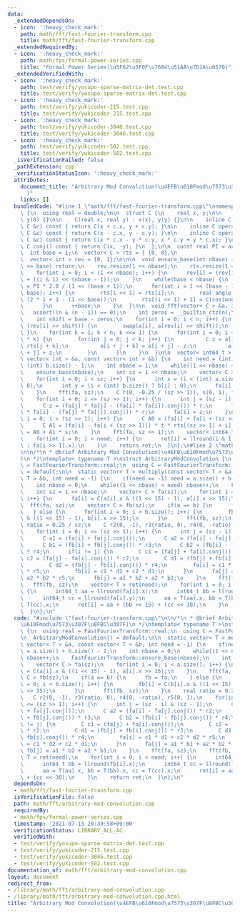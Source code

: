```yaml
---
data:
  _extendedDependsOn:
  - icon: ':heavy_check_mark:'
    path: math/fft/fast-fourier-transform.cpp
    title: math/fft/fast-fourier-transform.cpp
  _extendedRequiredBy:
  - icon: ':heavy_check_mark:'
    path: math/fps/formal-power-series.cpp
    title: "Formal Power Series(\u5F62\u5F0F\u7684\u51AA\u7D1A\u6570)"
  _extendedVerifiedWith:
  - icon: ':heavy_check_mark:'
    path: test/verify/yosupo-sparse-matrix-det.test.cpp
    title: test/verify/yosupo-sparse-matrix-det.test.cpp
  - icon: ':heavy_check_mark:'
    path: test/verify/yukicoder-215.test.cpp
    title: test/verify/yukicoder-215.test.cpp
  - icon: ':heavy_check_mark:'
    path: test/verify/yukicoder-3046.test.cpp
    title: test/verify/yukicoder-3046.test.cpp
  - icon: ':heavy_check_mark:'
    path: test/verify/yukicoder-502.test.cpp
    title: test/verify/yukicoder-502.test.cpp
  _isVerificationFailed: false
  _pathExtension: cpp
  _verificationStatusIcon: ':heavy_check_mark:'
  attributes:
    document_title: "Arbitrary Mod Convolution(\u4EFB\u610Fmod\u7573\u307F\u8FBC\u307F\
      )"
    links: []
  bundledCode: "#line 1 \"math/fft/fast-fourier-transform.cpp\"\nnamespace FastFourierTransform\
    \ {\n  using real = double;\n\n  struct C {\n    real x, y;\n\n    C() : x(0),\
    \ y(0) {}\n\n    C(real x, real y) : x(x), y(y) {}\n\n    inline C operator+(const\
    \ C &c) const { return C(x + c.x, y + c.y); }\n\n    inline C operator-(const\
    \ C &c) const { return C(x - c.x, y - c.y); }\n\n    inline C operator*(const\
    \ C &c) const { return C(x * c.x - y * c.y, x * c.y + y * c.x); }\n\n    inline\
    \ C conj() const { return C(x, -y); }\n  };\n\n  const real PI = acosl(-1);\n\
    \  int base = 1;\n  vector< C > rts = { {0, 0},\n                     {1, 0} };\n\
    \  vector< int > rev = {0, 1};\n\n\n  void ensure_base(int nbase) {\n    if(nbase\
    \ <= base) return;\n    rev.resize(1 << nbase);\n    rts.resize(1 << nbase);\n\
    \    for(int i = 0; i < (1 << nbase); i++) {\n      rev[i] = (rev[i >> 1] >> 1)\
    \ + ((i & 1) << (nbase - 1));\n    }\n    while(base < nbase) {\n      real angle\
    \ = PI * 2.0 / (1 << (base + 1));\n      for(int i = 1 << (base - 1); i < (1 <<\
    \ base); i++) {\n        rts[i << 1] = rts[i];\n        real angle_i = angle *\
    \ (2 * i + 1 - (1 << base));\n        rts[(i << 1) + 1] = C(cos(angle_i), sin(angle_i));\n\
    \      }\n      ++base;\n    }\n  }\n\n  void fft(vector< C > &a, int n) {\n \
    \   assert((n & (n - 1)) == 0);\n    int zeros = __builtin_ctz(n);\n    ensure_base(zeros);\n\
    \    int shift = base - zeros;\n    for(int i = 0; i < n; i++) {\n      if(i <\
    \ (rev[i] >> shift)) {\n        swap(a[i], a[rev[i] >> shift]);\n      }\n   \
    \ }\n    for(int k = 1; k < n; k <<= 1) {\n      for(int i = 0; i < n; i += 2\
    \ * k) {\n        for(int j = 0; j < k; j++) {\n          C z = a[i + j + k] *\
    \ rts[j + k];\n          a[i + j + k] = a[i + j] - z;\n          a[i + j] = a[i\
    \ + j] + z;\n        }\n      }\n    }\n  }\n\n  vector< int64_t > multiply(const\
    \ vector< int > &a, const vector< int > &b) {\n    int need = (int) a.size() +\
    \ (int) b.size() - 1;\n    int nbase = 1;\n    while((1 << nbase) < need) nbase++;\n\
    \    ensure_base(nbase);\n    int sz = 1 << nbase;\n    vector< C > fa(sz);\n\
    \    for(int i = 0; i < sz; i++) {\n      int x = (i < (int) a.size() ? a[i] :\
    \ 0);\n      int y = (i < (int) b.size() ? b[i] : 0);\n      fa[i] = C(x, y);\n\
    \    }\n    fft(fa, sz);\n    C r(0, -0.25 / (sz >> 1)), s(0, 1), t(0.5, 0);\n\
    \    for(int i = 0; i <= (sz >> 1); i++) {\n      int j = (sz - i) & (sz - 1);\n\
    \      C z = (fa[j] * fa[j] - (fa[i] * fa[i]).conj()) * r;\n      fa[j] = (fa[i]\
    \ * fa[i] - (fa[j] * fa[j]).conj()) * r;\n      fa[i] = z;\n    }\n    for(int\
    \ i = 0; i < (sz >> 1); i++) {\n      C A0 = (fa[i] + fa[i + (sz >> 1)]) * t;\n\
    \      C A1 = (fa[i] - fa[i + (sz >> 1)]) * t * rts[(sz >> 1) + i];\n      fa[i]\
    \ = A0 + A1 * s;\n    }\n    fft(fa, sz >> 1);\n    vector< int64_t > ret(need);\n\
    \    for(int i = 0; i < need; i++) {\n      ret[i] = llround(i & 1 ? fa[i >> 1].y\
    \ : fa[i >> 1].x);\n    }\n    return ret;\n  }\n};\n#line 2 \"math/fft/arbitrary-mod-convolution.cpp\"\
    \n\n/*\n * @brief Arbitrary Mod Convolution(\u4EFB\u610Fmod\u7573\u307F\u8FBC\u307F\
    )\n */\ntemplate< typename T >\nstruct ArbitraryModConvolution {\n  using real\
    \ = FastFourierTransform::real;\n  using C = FastFourierTransform::C;\n\n  ArbitraryModConvolution()\
    \ = default;\n\n  static vector< T > multiply(const vector< T > &a, const vector<\
    \ T > &b, int need = -1) {\n    if(need == -1) need = a.size() + b.size() - 1;\n\
    \    int nbase = 0;\n    while((1 << nbase) < need) nbase++;\n    FastFourierTransform::ensure_base(nbase);\n\
    \    int sz = 1 << nbase;\n    vector< C > fa(sz);\n    for(int i = 0; i < a.size();\
    \ i++) {\n      fa[i] = C(a[i].x & ((1 << 15) - 1), a[i].x >> 15);\n    }\n  \
    \  fft(fa, sz);\n    vector< C > fb(sz);\n    if(a == b) {\n      fb = fa;\n \
    \   } else {\n      for(int i = 0; i < b.size(); i++) {\n        fb[i] = C(b[i].x\
    \ & ((1 << 15) - 1), b[i].x >> 15);\n      }\n      fft(fb, sz);\n    }\n    real\
    \ ratio = 0.25 / sz;\n    C r2(0, -1), r3(ratio, 0), r4(0, -ratio), r5(0, 1);\n\
    \    for(int i = 0; i <= (sz >> 1); i++) {\n      int j = (sz - i) & (sz - 1);\n\
    \      C a1 = (fa[i] + fa[j].conj());\n      C a2 = (fa[i] - fa[j].conj()) * r2;\n\
    \      C b1 = (fb[i] + fb[j].conj()) * r3;\n      C b2 = (fb[i] - fb[j].conj())\
    \ * r4;\n      if(i != j) {\n        C c1 = (fa[j] + fa[i].conj());\n        C\
    \ c2 = (fa[j] - fa[i].conj()) * r2;\n        C d1 = (fb[j] + fb[i].conj()) * r3;\n\
    \        C d2 = (fb[j] - fb[i].conj()) * r4;\n        fa[i] = c1 * d1 + c2 * d2\
    \ * r5;\n        fb[i] = c1 * d2 + c2 * d1;\n      }\n      fa[j] = a1 * b1 +\
    \ a2 * b2 * r5;\n      fb[j] = a1 * b2 + a2 * b1;\n    }\n    fft(fa, sz);\n \
    \   fft(fb, sz);\n    vector< T > ret(need);\n    for(int i = 0; i < need; i++)\
    \ {\n      int64_t aa = llround(fa[i].x);\n      int64_t bb = llround(fb[i].x);\n\
    \      int64_t cc = llround(fa[i].y);\n      aa = T(aa).x, bb = T(bb).x, cc =\
    \ T(cc).x;\n      ret[i] = aa + (bb << 15) + (cc << 30);\n    }\n    return ret;\n\
    \  }\n};\n"
  code: "#include \"fast-fourier-transform.cpp\"\n\n/*\n * @brief Arbitrary Mod Convolution(\u4EFB\
    \u610Fmod\u7573\u307F\u8FBC\u307F)\n */\ntemplate< typename T >\nstruct ArbitraryModConvolution\
    \ {\n  using real = FastFourierTransform::real;\n  using C = FastFourierTransform::C;\n\
    \n  ArbitraryModConvolution() = default;\n\n  static vector< T > multiply(const\
    \ vector< T > &a, const vector< T > &b, int need = -1) {\n    if(need == -1) need\
    \ = a.size() + b.size() - 1;\n    int nbase = 0;\n    while((1 << nbase) < need)\
    \ nbase++;\n    FastFourierTransform::ensure_base(nbase);\n    int sz = 1 << nbase;\n\
    \    vector< C > fa(sz);\n    for(int i = 0; i < a.size(); i++) {\n      fa[i]\
    \ = C(a[i].x & ((1 << 15) - 1), a[i].x >> 15);\n    }\n    fft(fa, sz);\n    vector<\
    \ C > fb(sz);\n    if(a == b) {\n      fb = fa;\n    } else {\n      for(int i\
    \ = 0; i < b.size(); i++) {\n        fb[i] = C(b[i].x & ((1 << 15) - 1), b[i].x\
    \ >> 15);\n      }\n      fft(fb, sz);\n    }\n    real ratio = 0.25 / sz;\n \
    \   C r2(0, -1), r3(ratio, 0), r4(0, -ratio), r5(0, 1);\n    for(int i = 0; i\
    \ <= (sz >> 1); i++) {\n      int j = (sz - i) & (sz - 1);\n      C a1 = (fa[i]\
    \ + fa[j].conj());\n      C a2 = (fa[i] - fa[j].conj()) * r2;\n      C b1 = (fb[i]\
    \ + fb[j].conj()) * r3;\n      C b2 = (fb[i] - fb[j].conj()) * r4;\n      if(i\
    \ != j) {\n        C c1 = (fa[j] + fa[i].conj());\n        C c2 = (fa[j] - fa[i].conj())\
    \ * r2;\n        C d1 = (fb[j] + fb[i].conj()) * r3;\n        C d2 = (fb[j] -\
    \ fb[i].conj()) * r4;\n        fa[i] = c1 * d1 + c2 * d2 * r5;\n        fb[i]\
    \ = c1 * d2 + c2 * d1;\n      }\n      fa[j] = a1 * b1 + a2 * b2 * r5;\n     \
    \ fb[j] = a1 * b2 + a2 * b1;\n    }\n    fft(fa, sz);\n    fft(fb, sz);\n    vector<\
    \ T > ret(need);\n    for(int i = 0; i < need; i++) {\n      int64_t aa = llround(fa[i].x);\n\
    \      int64_t bb = llround(fb[i].x);\n      int64_t cc = llround(fa[i].y);\n\
    \      aa = T(aa).x, bb = T(bb).x, cc = T(cc).x;\n      ret[i] = aa + (bb << 15)\
    \ + (cc << 30);\n    }\n    return ret;\n  }\n};\n"
  dependsOn:
  - math/fft/fast-fourier-transform.cpp
  isVerificationFile: false
  path: math/fft/arbitrary-mod-convolution.cpp
  requiredBy:
  - math/fps/formal-power-series.cpp
  timestamp: '2021-07-13 20:39:58+09:00'
  verificationStatus: LIBRARY_ALL_AC
  verifiedWith:
  - test/verify/yosupo-sparse-matrix-det.test.cpp
  - test/verify/yukicoder-215.test.cpp
  - test/verify/yukicoder-3046.test.cpp
  - test/verify/yukicoder-502.test.cpp
documentation_of: math/fft/arbitrary-mod-convolution.cpp
layout: document
redirect_from:
- /library/math/fft/arbitrary-mod-convolution.cpp
- /library/math/fft/arbitrary-mod-convolution.cpp.html
title: "Arbitrary Mod Convolution(\u4EFB\u610Fmod\u7573\u307F\u8FBC\u307F)"
---
```

